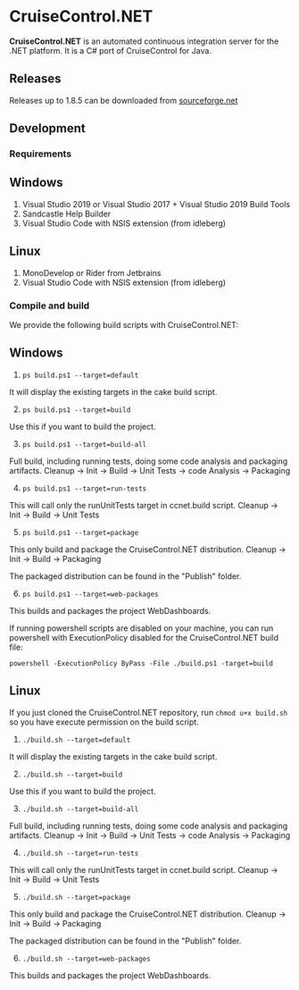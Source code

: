 # CruiseControl.NET

**CruiseControl.NET** is an automated continuous integration server for the .NET platform. It is a C# port of CruiseControl for Java.



## Releases
Releases up to 1.8.5 can be downloaded from [sourceforge.net](https://sourceforge.net/projects/ccnet/)


## Development

### Requirements

## Windows
1. Visual Studio 2019 or Visual Studio 2017 + Visual Studio 2019 Build Tools
2. Sandcastle Help Builder
3. Visual Studio Code with NSIS extension (from idleberg)

## Linux
1. MonoDevelop or Rider from Jetbrains
2. Visual Studio Code with NSIS extension (from idleberg)

### Compile and build
We provide the following build scripts with CruiseControl.NET:

## Windows
1. ```ps build.ps1 --target=default```

It will display the existing targets in the cake build script.

2. ```ps build.ps1 --target=build```

Use this if you want to build the project.

3. ```ps build.ps1 --target=build-all```

Full build, including running tests, doing some code analysis and packaging artifacts.
Cleanup -> Init -> Build -> Unit Tests -> code Analysis -> Packaging

4. ```ps build.ps1 --target=run-tests```

This will call only the runUnitTests target in ccnet.build script.
Cleanup -> Init -> Build -> Unit Tests

5. ```ps build.ps1 --target=package```

This only build and package the CruiseControl.NET distribution.
Cleanup -> Init -> Build -> Packaging

The packaged distribution can be found in the "Publish" folder.

6. ```ps build.ps1 --target=web-packages```

This builds and packages the project WebDashboards.

If running powershell scripts are disabled on your machine, you can run powershell with ExecutionPolicy disabled for the CruiseControl.NET build file:

```powershell -ExecutionPolicy ByPass -File ./build.ps1 -target=build```

## Linux
If you just cloned the CruiseControl.NET repository, run ```chmod u+x build.sh``` so you have execute permission on the build script.

1. ```./build.sh --target=default```

It will display the existing targets in the cake build script.

2. ```./build.sh --target=build```

Use this if you want to build the project.

3. ```./build.sh --target=build-all```

Full build, including running tests, doing some code analysis and packaging artifacts.
Cleanup -> Init -> Build -> Unit Tests -> code Analysis -> Packaging

4. ```./build.sh --target=run-tests```

This will call only the runUnitTests target in ccnet.build script.
Cleanup -> Init -> Build -> Unit Tests

5. ```./build.sh --target=package```

This only build and package the CruiseControl.NET distribution.
Cleanup -> Init -> Build -> Packaging

The packaged distribution can be found in the "Publish" folder.

6. ```./build.sh --target=web-packages```

This builds and packages the project WebDashboards.
